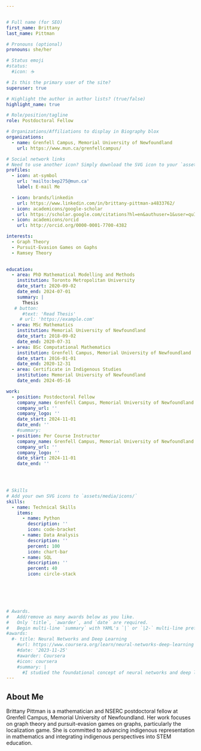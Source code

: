 ```yaml
---


# Full name (for SEO)
first_name: Brittany
last_name: Pittman

# Pronouns (optional)
pronouns: she/her

# Status emoji
#status:
  #icon: ☕️

# Is this the primary user of the site?
superuser: true

# Highlight the author in author lists? (true/false)
highlight_name: true

# Role/position/tagline
role: Postdoctoral Fellow

# Organizations/Affiliations to display in Biography blox
organizations:
  - name: Grenfell Campus, Memorial University of Newfoundland
    url: https://www.mun.ca/grenfellcampus/

# Social network links
# Need to use another icon? Simply download the SVG icon to your `assets/media/icons/` folder.
profiles:
  - icon: at-symbol
    url: 'mailto:bep275@mun.ca'
    label: E-mail Me

  - icon: brands/linkedin
    url: https://www.linkedin.com/in/brittany-pittman-a4833762/
  - icon: academicons/google-scholar
    url: https://scholar.google.com/citations?hl=en&authuser=1&user=quIVPiwAAAAJ
  - icon: academicons/orcid
    url: http://orcid.org/0000-0001-7700-4382

interests:
  - Graph Theory
  - Pursuit-Evasion Games on Gaphs
  - Ramsey Theory
  

education:
  - area: PhD Mathematical Modelling and Methods
    institution: Toronto Metropolitan University
    date_start: 2020-09-02
    date_end: 2024-07-01
    summary: |
      Thesis 
   # button:
      #text: 'Read Thesis'
     # url: 'https://example.com'
  - area: MSc Mathematics
    institution: Memorial University of Newfoundland
    date_start: 2018-09-02
    date_end: 2020-07-31
  - area: BSc Computational Mathematics
    institution: Grenfell Campus, Memorial University of Newfoundland
    date_start: 2016-01-01
    date_end: 2020-12-31
  - area: Certificate in Indigenous Studies
    institution: Memorial University of Newfoundland
    date_end: 2024-05-16

work:
  - position: Postdoctoral Fellow
    company_name: Grenfell Campus, Memorial University of Newfoundland
    company_url: ''
    company_logo: ''
    date_start: 2024-11-01
    date_end: ''
    #summary: 
  - position: Per Course Instructor
    company_name: Grenfell Campus, Memorial University of Newfoundland
    company_url: ''
    company_logo: ''
    date_start: 2024-11-01
    date_end: ''
    



# Skills
# Add your own SVG icons to `assets/media/icons/`
skills:
  - name: Technical Skills
    items:
      - name: Python
        description: ''
        icon: code-bracket
      - name: Data Analysis
        description: ''
        percent: 100
        icon: chart-bar
      - name: SQL
        description: ''
        percent: 40
        icon: circle-stack




 

# Awards.
#   Add/remove as many awards below as you like.
#   Only `title`, `awarder`, and `date` are required.
#   Begin multi-line `summary` with YAML's `|` or `|2-` multi-line prefix and indent 2 spaces below.
#awards:
  #- title: Neural Networks and Deep Learning
    #url: https://www.coursera.org/learn/neural-networks-deep-learning
    #date: '2023-11-25'
    #awarder: Coursera
    #icon: coursera
    #summary: |
      #I studied the foundational concept of neural networks and deep learning. By the end, I was familiar with the significant technological trends driving the rise of deep learning; build, train, and apply fully connected deep neural networks; implement efficient (vectorized) neural networks; identify key parameters in a neural network’s architecture; and apply deep learning to your own applications.
---
```


## About Me

Brittany Pittman is a mathematician and NSERC postdoctoral fellow at Grenfell Campus, Memorial University of Newfoundland. Her work focuses on graph theory and pursuit-evasion games on graphs, particularly the localization game. She is committed to advancing indigenous representation in mathematics and integrating indigenous perspectives into STEM education.